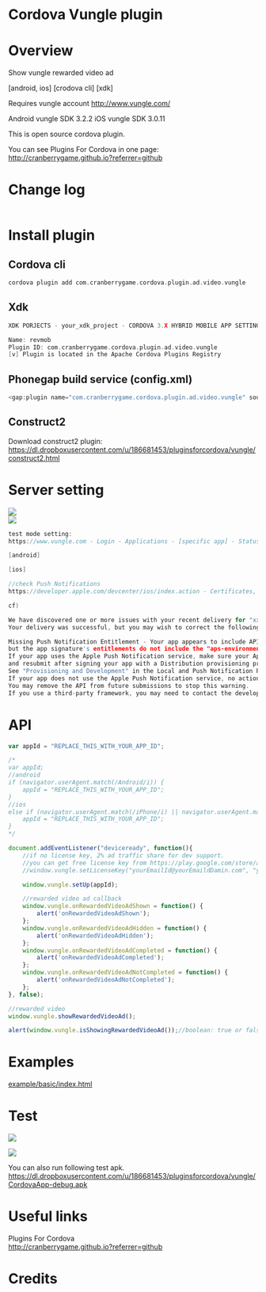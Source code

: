 Cordova Vungle plugin
====================
# Overview #
Show vungle rewarded video ad

[android, ios] [crodova cli] [xdk]

Requires vungle account http://www.vungle.com/

Android vungle SDK 3.2.2
iOS vungle SDK 3.0.11

This is open source cordova plugin.

You can see Plugins For Cordova in one page: http://cranberrygame.github.io?referrer=github

# Change log #
```c
```
# Install plugin #

## Cordova cli ##
```c
cordova plugin add com.cranberrygame.cordova.plugin.ad.video.vungle
```

## Xdk ##
```c
XDK PORJECTS - your_xdk_project - CORDOVA 3.X HYBRID MOBILE APP SETTINGS - PLUGINS AND PERMISSIONS - Third Party Plugins - Add a Third Party Plugin - Get Plugin from the Web -

Name: revmob
Plugin ID: com.cranberrygame.cordova.plugin.ad.video.vungle
[v] Plugin is located in the Apache Cordova Plugins Registry
```

## Phonegap build service (config.xml) ##
```c
<gap:plugin name="com.cranberrygame.cordova.plugin.ad.video.vungle" source="plugins.cordova.io" />
```

## Construct2 ##
Download construct2 plugin: https://dl.dropboxusercontent.com/u/186681453/pluginsforcordova/vungle/construct2.html

# Server setting #

<img src="https://github.com/cranberrygame/cordova-plugin-ad-video-vungle/blob/master/doc/app_id.png"><br>
<img src="https://github.com/cranberrygame/cordova-plugin-ad-video-vungle/blob/master/doc/test_mode.png">

```c
test mode setting: 
https://www.vungle.com - Login - Applications - [specific app] - Status - Select Test Node, Active or Inactive

[android]

[ios]

//check Push Notifications
https://developer.apple.com/devcenter/ios/index.action - Certificates, Identifiers & Profiles - Identifiers - App IDs - pickupsticks - Edit - check Push Notifications

cf)

We have discovered one or more issues with your recent delivery for "xxx". 
Your delivery was successful, but you may wish to correct the following issues in your next delivery:

Missing Push Notification Entitlement - Your app appears to include API used to register with the Apple Push Notification service, 
but the app signature's entitlements do not include the "aps-environment" entitlement. 
If your app uses the Apple Push Notification service, make sure your App ID is enabled for Push Notification in the Provisioning Portal, 
and resubmit after signing your app with a Distribution provisioning profile that includes the "aps-environment" entitlement. 
See "Provisioning and Development" in the Local and Push Notification Programming Guide for more information. 
If your app does not use the Apple Push Notification service, no action is required. 
You may remove the API from future submissions to stop this warning. 
If you use a third-party framework, you may need to contact the developer for information on removing the API.
```
# API #
```javascript
var appId = "REPLACE_THIS_WITH_YOUR_APP_ID";

/*
var appId;
//android
if (navigator.userAgent.match(/Android/i)) {
	appId = "REPLACE_THIS_WITH_YOUR_APP_ID";
}
//ios
else if (navigator.userAgent.match(/iPhone/i) || navigator.userAgent.match(/iPad/i)) {
	appId = "REPLACE_THIS_WITH_YOUR_APP_ID";
}
*/

document.addEventListener("deviceready", function(){
	//if no license key, 2% ad traffic share for dev support.
	//you can get free license key from https://play.google.com/store/apps/details?id=com.cranberrygame.pluginsforcordova
	//window.vungle.setLicenseKey("yourEmailId@yourEmaildDamin.com", "yourFreeLicenseKey");

	window.vungle.setUp(appId);

	//rewarded video ad callback
	window.vungle.onRewardedVideoAdShown = function() {
		alert('onRewardedVideoAdShown');
	};
	window.vungle.onRewardedVideoAdHidden = function() {
		alert('onRewardedVideoAdHidden');
	};
	window.vungle.onRewardedVideoAdCompleted = function() {
		alert('onRewardedVideoAdCompleted');
	};	
	window.vungle.onRewardedVideoAdNotCompleted = function() {
		alert('onRewardedVideoAdNotCompleted');
	};	
}, false);

//rewarded video
window.vungle.showRewardedVideoAd();

alert(window.vungle.isShowingRewardedVideoAd());//boolean: true or false
```
# Examples #
<a href="https://github.com/cranberrygame/cordova-plugin-ad-video-vungle/blob/master/example/basic/index.html">example/basic/index.html</a><br>

# Test #

<img src="https://github.com/cranberrygame/cordova-plugin-ad-video-vungle/blob/master/doc/fullscreen_ad.png">

[![](http://img.youtube.com/vi/EQJLRbSKmPU/0.jpg)](https://www.youtube.com/watch?v=EQJLRbSKmPU&feature=youtu.be "Youtube")

You can also run following test apk.
https://dl.dropboxusercontent.com/u/186681453/pluginsforcordova/vungle/CordovaApp-debug.apk

# Useful links #

Plugins For Cordova<br>
http://cranberrygame.github.io?referrer=github

# Credits #
